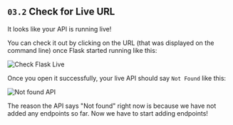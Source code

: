 ## `03.2` Check for Live URL

It looks like your API is running live! 

You can check it out by clicking on the URL (that was displayed on the command line) once Flask started running like this:

![Check Flask Live](https://github.com/breatheco-de/python-flask-api-tutorial/blob/master/.breathecode/assets/live-api.gif?raw=true)

Once you open it successfully, your live API should say `Not Found` like this:

![Not found API](https://github.com/breatheco-de/python-flask-api-tutorial/blob/master/.breathecode/assets/not-found.png?raw=true)

The reason the API says "Not found" right now is because we have not added any endpoints so far.  Now we have to start adding endpoints!
